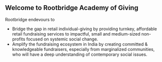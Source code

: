 ## Welcome to Rootbridge Academy of Giving

Rootbridge endevours to 
- Bridge the gap in retail individual-giving by providing turnkey, affordable retail fundraising services to impactful, small and medium-sized non-profits focused on systemic social change.
- Amplify the fundraising ecosystem in India by creating committed & knowledgeable fundraisers, especially from marginalized communities, who will have a deep understanding of contemporary social issues.

